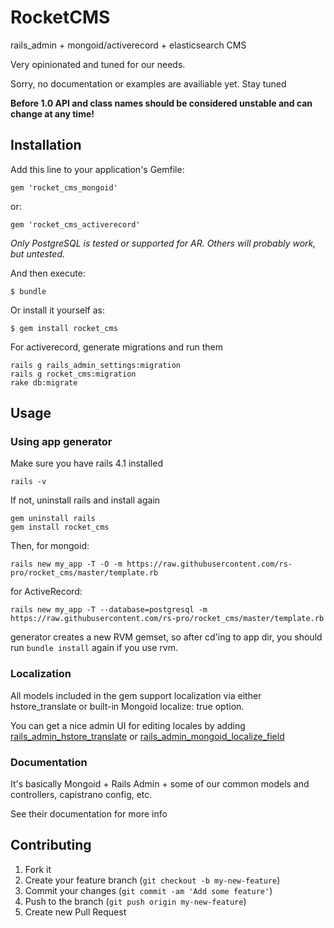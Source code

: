 # RocketCMS

rails_admin + mongoid/activerecord + elasticsearch CMS

Very opinionated and tuned for our needs.

Sorry, no documentation or examples are availiable yet. Stay tuned

**Before 1.0 API and class names should be considered unstable and can change at
any time!**

## Installation

Add this line to your application's Gemfile:

    gem 'rocket_cms_mongoid'

or:

    gem 'rocket_cms_activerecord'

*Only PostgreSQL is tested or supported for AR. Others will probably work, but untested.*

And then execute:

    $ bundle

Or install it yourself as:

    $ gem install rocket_cms

For activerecord, generate migrations and run them

    rails g rails_admin_settings:migration
    rails g rocket_cms:migration
    rake db:migrate

## Usage

### Using app generator

Make sure you have rails 4.1 installed

    rails -v

If not, uninstall rails and install again

    gem uninstall rails
    gem install rocket_cms
    
Then, for mongoid:

    rails new my_app -T -O -m https://raw.githubusercontent.com/rs-pro/rocket_cms/master/template.rb

for ActiveRecord:

    rails new my_app -T --database=postgresql -m https://raw.githubusercontent.com/rs-pro/rocket_cms/master/template.rb

generator creates a new RVM gemset, so after cd'ing to app dir, you should run `bundle install` again if you use rvm.

### Localization

All models included in the gem support localization via either hstore_translate or built-in Mongoid localize: true option.

You can get a nice admin UI for editing locales by adding [rails_admin_hstore_translate](https://github.com/glebtv/rails_admin_hstore_translate) or [rails_admin_mongoid_localize_field](https://github.com/sudosu/rails_admin_mongoid_localize_field)

### Documentation

It's basically Mongoid + Rails Admin + some of our common models and controllers, capistrano config, etc.

See their documentation for more info

## Contributing

1. Fork it
2. Create your feature branch (`git checkout -b my-new-feature`)
3. Commit your changes (`git commit -am 'Add some feature'`)
4. Push to the branch (`git push origin my-new-feature`)
5. Create new Pull Request

